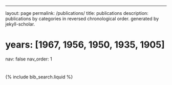 ---
layout: page
permalink: /publications/
title: publications
description: publications by categories in reversed chronological order. generated by jekyll-scholar.
# years: [1967, 1956, 1950, 1935, 1905]
nav: false
nav_order: 1
# <!-- _pages/publications.md -->
# <div class="publications">

<!-- _pages/publications.md -->

<!-- Bibsearch Feature -->

{% include bib_search.liquid %}

<div class="publications">

# </div>
